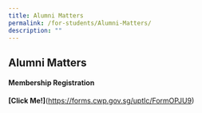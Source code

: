 ```yaml
---
title: Alumni Matters
permalink: /for-students/Alumni-Matters/
description: ""
---
```

## Alumni Matters

#### Membership Registration

**[Click Me!]**(https://forms.cwp.gov.sg/uptlc/FormOPJU9)